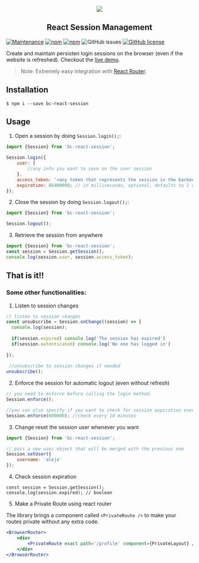 <p align="center">
  <img src="https://assets.breatheco.de/apis/img/images.php?blob&random&cat=icon&tags=breathecode,128">
</p>

<p>
    <h2 align="center"> React Session Management </h2>
</p>

[![Maintenance](https://img.shields.io/badge/Maintained-yes-green.svg)](https://GitHub.com/Naereen/StrapDown.js/graphs/commit-activity)
[![npm](https://img.shields.io/npm/v/:package.svg)](https://www.npmjs.com/package/bc-react-session)
[![npm](https://img.shields.io/npm/dm/:package.svg)](https://www.npmjs.com/package/bc-react-session)
![GitHub issues](https://img.shields.io/github/issues/badges/shields.svg)
[![GitHub license](https://img.shields.io/github/license/Naereen/StrapDown.js.svg)](https://github.com/Naereen/StrapDown.js/blob/master/LICENSE)


Create and maintain persisten login sessions on the browser (even if the website is refreshed).
Checkout the [live demo](https://breatheco-de.github.io/react-session/).
> Note: Extremely easy integration with [React Router](https://github.com/ReactTraining/react-router).

## Installation

```
$ npm i --save bc-react-session
```

## Usage

1) Open a session by doing `Session.login();`:

```js
import {Session} from 'bc-react-session';

Session.login({ 
	user: {
	    //any info you want to save on the user session
	},
	access_token: '<any token that represents the session in the backend API>', 
	expiration: 86400000; // in milliseconds, optional, defaults to 1 day
});
```

2) Close the session by doing `Session.logout();`:
```js
import {Session} from 'bc-react-session';

Session.logout();
```

3) Retrieve the session from anywhere
```js
import {Session} from 'bc-react-session';
const session = Session.getSession();
console.log(session.user, session.access_token);
```

## That is it!!

### Some other functionalities:

1. Listen to session changes
```js
// listen to session changes
const unsubscribe = Session.onChange((session) => {
  console.log(session);
  
  if(session.expired) console.log('The session has expired')
  if(session.autenticated) console.log('No one has logged in')
  
});
 
 //unsubscribe to session changes if needed
unsubscribe();
```

2. Enforce the session for automatic logout (even without refresh)
```js
// you need to enforce before calling the login method.
Session.enforce();

//you can also specify if you want to check for session expiration every X amount of miliseconds
Session.enforce(600000); //check every 10 minutes

```

3. Change reset the session user whenever you want
```js
import {Session} from 'bc-react-session';

// pass a new user object that will be merged with the previous one
Session.setUser({
    username: 'alejo'
});
```

4. Check session expiration
```
const session = Session.getSession();
console.log(session.expired); // boolean
```

5. Make a Private Route using react router

The library brings a component called `<PrivateRoute />` to make your routes private without any extra code.

```jsx
<BrowserRouter>
    <div>
        <PrivateRoute exact path='/profile' component={PrivateLayout} />
    </div>
</BrowserRouter>
```

